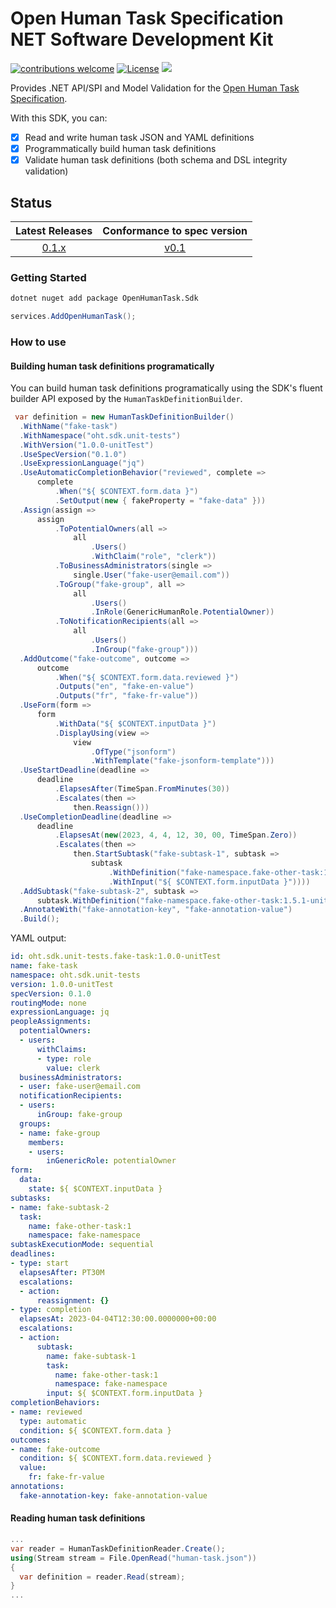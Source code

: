 # Open Human Task Specification<br>NET Software Development Kit

[![contributions welcome](https://img.shields.io/badge/contributions-welcome-green.svg?style=flat)](https://github.com/openhumantask/specification/issues)
[![License](https://img.shields.io/badge/License-Apache%202.0-blue.svg)](https://github.com/openhumantask/specification/blob/master/LICENSE)
[<img src="http://img.shields.io/badge/slack-@openhumantask-red?style=social&logo=slack">](https://cloud-native.slack.com/messages/serverless-workflow) 

Provides .NET API/SPI and Model Validation for the [Open Human Task Specification](https://github.com/openhumantask/specification).

With this SDK, you can:

- [x] Read and write human task JSON and YAML definitions
- [x] Programmatically build human task definitions
- [x] Validate human task definitions (both schema and DSL integrity validation)

## Status

| Latest Releases | Conformance to spec version |
| :---: | :---: |
| [0.1.x](https://github.com/openhumantask/sdk-net/releases/) | [v0.1](https://github.com/openhumantask/specification/tree/0.1.x) |

### Getting Started

```bash
dotnet nuget add package OpenHumanTask.Sdk
```

```csharp
services.AddOpenHumanTask();
```

### How to use

#### Building human task definitions programatically

You can build human task definitions programatically using the SDK's fluent builder API exposed by the `HumanTaskDefinitionBuilder`.

```csharp
 var definition = new HumanTaskDefinitionBuilder()
  .WithName("fake-task")
  .WithNamespace("oht.sdk.unit-tests")
  .WithVersion("1.0.0-unitTest")
  .UseSpecVersion("0.1.0")
  .UseExpressionLanguage("jq")
  .UseAutomaticCompletionBehavior("reviewed", complete =>
      complete
          .When("${ $CONTEXT.form.data }")
          .SetOutput(new { fakeProperty = "fake-data" }))
  .Assign(assign => 
      assign
          .ToPotentialOwners(all => 
              all
                  .Users()
                  .WithClaim("role", "clerk"))
          .ToBusinessAdministrators(single =>
              single.User("fake-user@email.com"))
          .ToGroup("fake-group", all =>
              all
                  .Users()
                  .InRole(GenericHumanRole.PotentialOwner))
          .ToNotificationRecipients(all =>
              all
                  .Users()
                  .InGroup("fake-group")))
  .AddOutcome("fake-outcome", outcome =>
      outcome
          .When("${ $CONTEXT.form.data.reviewed }")
          .Outputs("en", "fake-en-value")
          .Outputs("fr", "fake-fr-value"))
  .UseForm(form => 
      form
          .WithData("${ $CONTEXT.inputData }")
          .DisplayUsing(view => 
              view
                  .OfType("jsonform")
                  .WithTemplate("fake-jsonform-template")))
  .UseStartDeadline(deadline =>
      deadline
          .ElapsesAfter(TimeSpan.FromMinutes(30))
          .Escalates(then =>
              then.Reassign()))
  .UseCompletionDeadline(deadline =>
      deadline
          .ElapsesAt(new(2023, 4, 4, 12, 30, 00, TimeSpan.Zero))
          .Escalates(then =>
              then.StartSubtask("fake-subtask-1", subtask =>
                  subtask
                      .WithDefinition("fake-namespace.fake-other-task:1.0.0-unitTest")
                      .WithInput("${ $CONTEXT.form.inputData }"))))
  .AddSubtask("fake-subtask-2", subtask =>
      subtask.WithDefinition("fake-namespace.fake-other-task:1.5.1-unitTest"))
  .AnnotateWith("fake-annotation-key", "fake-annotation-value")
  .Build();
```

YAML output:

```yaml
id: oht.sdk.unit-tests.fake-task:1.0.0-unitTest
name: fake-task
namespace: oht.sdk.unit-tests
version: 1.0.0-unitTest
specVersion: 0.1.0
routingMode: none
expressionLanguage: jq
peopleAssignments:
  potentialOwners:
  - users:
      withClaims:
      - type: role
        value: clerk
  businessAdministrators:
  - user: fake-user@email.com
  notificationRecipients:
  - users:
      inGroup: fake-group
  groups:
  - name: fake-group
    members:
    - users:
        inGenericRole: potentialOwner
form:
  data:
    state: ${ $CONTEXT.inputData }
subtasks:
- name: fake-subtask-2
  task:
    name: fake-other-task:1
    namespace: fake-namespace
subtaskExecutionMode: sequential
deadlines:
- type: start
  elapsesAfter: PT30M
  escalations:
  - action:
      reassignment: {}
- type: completion
  elapsesAt: 2023-04-04T12:30:00.0000000+00:00
  escalations:
  - action:
      subtask:
        name: fake-subtask-1
        task:
          name: fake-other-task:1
          namespace: fake-namespace
        input: ${ $CONTEXT.form.inputData }
completionBehaviors:
- name: reviewed
  type: automatic
  condition: ${ $CONTEXT.form.data }
outcomes:
- name: fake-outcome
  condition: ${ $CONTEXT.form.data.reviewed }
  value:
    fr: fake-fr-value
annotations:
  fake-annotation-key: fake-annotation-value
```

#### Reading human task definitions

```csharp
...
var reader = HumanTaskDefinitionReader.Create();
using(Stream stream = File.OpenRead("human-task.json"))
{
  var definition = reader.Read(stream);
}
...
```
